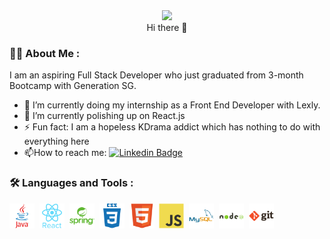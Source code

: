 
<div id="header" align="center">
  <img src="https://media.giphy.com/media/IoP0PvbbSWGAM/giphy.gif" width="100"/><br>
  Hi there 👋
</div>

### :woman_technologist: About Me :
I am an aspiring Full Stack Developer who just graduated from 3-month Bootcamp with Generation SG.

- 🔭 I’m currently doing my internship as a Front End Developer with Lexly.
- 🌱 I’m currently polishing up on React.js
- ⚡ Fun fact: I am a hopeless KDrama addict which has nothing to do with everything here
- :mailbox:How to reach me: [![Linkedin Badge](https://img.shields.io/badge/-Erica-blue?style=flat&logo=Linkedin&logoColor=white)](https://www.linkedin.com/in/erica-ang-9855615/)

### :hammer_and_wrench: Languages and Tools :
<div>
  <img src="https://github.com/devicons/devicon/blob/master/icons/java/java-original-wordmark.svg" title="Java" alt="Java" width="40" height="40"/>&nbsp;
  <img src="https://github.com/devicons/devicon/blob/master/icons/react/react-original-wordmark.svg" title="React" alt="React" width="40" height="40"/>&nbsp;
  <img src="https://github.com/devicons/devicon/blob/master/icons/spring/spring-original-wordmark.svg" title="Spring" alt="Spring" width="40" height="40"/>&nbsp;
  <img src="https://github.com/devicons/devicon/blob/master/icons/css3/css3-plain-wordmark.svg"  title="CSS3" alt="CSS" width="40" height="40"/>&nbsp;
  <img src="https://github.com/devicons/devicon/blob/master/icons/html5/html5-original.svg" title="HTML5" alt="HTML" width="40" height="40"/>&nbsp;
  <img src="https://github.com/devicons/devicon/blob/master/icons/javascript/javascript-original.svg" title="JavaScript" alt="JavaScript" width="40" height="40"/>&nbsp;
  <img src="https://github.com/devicons/devicon/blob/master/icons/mysql/mysql-original-wordmark.svg" title="MySQL"  alt="MySQL" width="40" height="40"/>&nbsp;
  <img src="https://github.com/devicons/devicon/blob/master/icons/nodejs/nodejs-original-wordmark.svg" title="NodeJS" alt="NodeJS" width="40" height="40"/>&nbsp;
  <img src="https://github.com/devicons/devicon/blob/master/icons/git/git-original-wordmark.svg" title="Git" **alt="Git" width="40" height="40"/>
</div>





